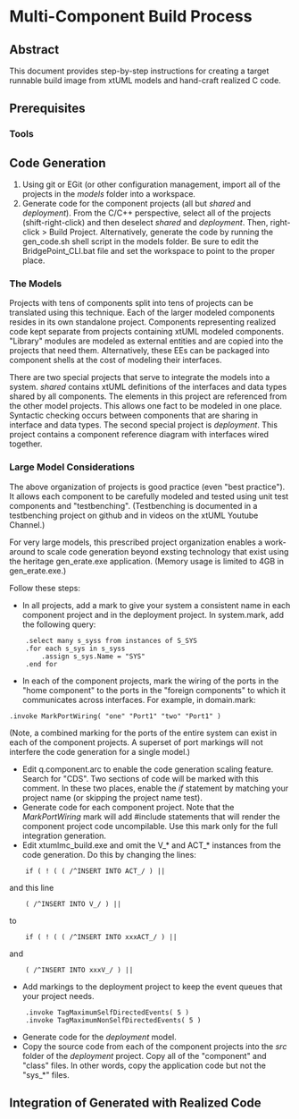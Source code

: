 # Multi-Component Build Process

## Abstract

This document provides step-by-step instructions for creating a target
runnable build image from xtUML models and hand-craft realized C code.

## Prerequisites

### Tools

## Code Generation

1.  Using git or EGit (or other configuration management, import all
of the projects in the *models* folder into a workspace.
2.  Generate code for the component projects (all but _shared_ and _deployment_).
From the C/C++ perspective,
select all of the projects (shift-right-click) and then deselect _shared_
and _deployment_.  Then, right-click > Build Project.
Alternatively, generate the code by running the gen\_code.sh shell
script in the models folder.  Be sure to edit the BridgePoint\_CLI.bat
file and set the workspace to point to the proper place.

### The Models

Projects with tens of components split into tens of projects can be
translated using this technique.
Each of the larger modeled components resides in its own standalone project.
Components representing realized code kept separate from projects
containing xtUML modeled components.
"Library" modules are modeled as external entities and are copied
into the projects that need them.  Alternatively, these EEs can be
packaged into component shells at the cost of modeling their interfaces.

There are two special projects that serve to integrate the models into
a system.  _shared_ contains xtUML definitions of the interfaces and
data types shared by all components.  The elements in this project are
referenced from the other model projects.  This allows one fact to be 
modeled in one place.  Syntactic checking occurs between components
that are sharing in interface and data types.
The second special project is _deployment_.  This project contains a component
reference diagram with interfaces wired together.

### Large Model Considerations

The above organization of projects is good practice (even "best practice").
It allows each component to be carefully modeled and tested using unit test
components and "testbenching".  (Testbenching is documented in a testbenching
project on github and in videos on the xtUML Youtube Channel.)

For very large models, this prescribed project organization enables a 
work-around to scale code generation beyond exsting technology that exist
using the heritage gen_erate.exe application.  (Memory usage is limited
to 4GB in gen_erate.exe.)

Follow these steps:
- In all projects, add a mark to give your system a consistent name
in each component project and in the deployment project.  In system.mark,
add the following query:

```
	.select many s_syss from instances of S_SYS
	.for each s_sys in s_syss
		.assign s_sys.Name = "SYS"
	.end for
```
- In each of the component projects, mark the wiring of the ports in
the "home component" to the ports in the "foreign components" to which
it communicates across interfaces.  For example, in domain.mark:

```
.invoke MarkPortWiring( "one" "Port1" "two" "Port1" )
```
(Note, a combined marking for the ports of the entire system can exist
in each of the component projects.  A superset of port markings
will not interfere the code generation for a single model.)
- Edit q.component.arc to enable the code generation scaling feature.
Search for "CDS".  Two sections of code will be marked with this comment.
In these two places, enable the _if_ statement by matching your project
name (or skipping the project name test).
- Generate code for each component project.  Note that the *MarkPortWiring*
mark will add #include statements that will render the component project
code uncompilable.  Use this mark only for the full integration generation.
- Edit xtumlmc_build.exe and omit the V_* and ACT_* instances from
the code generation.  Do this by changing the lines:

```
	if ( ! ( ( /^INSERT INTO ACT_/ ) ||
```
and this line
```
	( /^INSERT INTO V_/ ) ||
```
to
```
	if ( ! ( ( /^INSERT INTO xxxACT_/ ) ||
```
and
```
	( /^INSERT INTO xxxV_/ ) ||
```
- Add markings to the deployment project to keep the event queues
that your project needs.

```
	.invoke TagMaximumSelfDirectedEvents( 5 ) 
	.invoke TagMaximumNonSelfDirectedEvents( 5 )
```
- Generate code for the _deployment_ model.
- Copy the source code from each of the component projects into
the *src* folder of the _deployment_ project.  Copy all of the
"component" and "class" files.  In other words, copy the application
code but not the "sys_*" files.


## Integration of Generated with Realized Code


